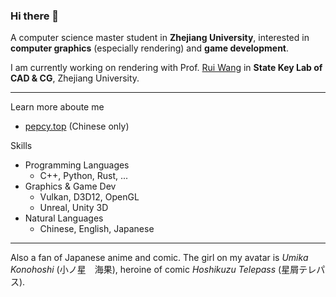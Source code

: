 ### Hi there 👋

<!--
**PepcyCh/PepcyCh** is a ✨ _special_ ✨ repository because its `README.md` (this file) appears on your GitHub profile.

Here are some ideas to get you started:

- 🔭 I’m currently working on ...
- 🌱 I’m currently learning ...
- 👯 I’m looking to collaborate on ...
- 🤔 I’m looking for help with ...
- 💬 Ask me about ...
- 📫 How to reach me: ...
- 😄 Pronouns: ...
- ⚡ Fun fact: ...
-->

A computer science master student in **Zhejiang University**, interested in **computer graphics** (especially rendering) and **game development**.

I am currently working on rendering with Prof. [Rui Wang](http://www.cad.zju.edu.cn/home/rwang/) in **State Key Lab of CAD & CG**, Zhejiang University.

---

Learn more aboute me

* [pepcy.top](https://pepcy.top/) (Chinese only)

Skills
* Programming Languages
  * C++, Python, Rust, ...
* Graphics & Game Dev
  * Vulkan, D3D12, OpenGL
  * Unreal, Unity 3D
* Natural Languages
  * Chinese, English, Japanese

---

Also a fan of Japanese anime and comic. The girl on my avatar is *Umika Konohoshi* (小ノ星　海果), heroine of comic *Hoshikuzu Telepass* (星屑テレパス).

